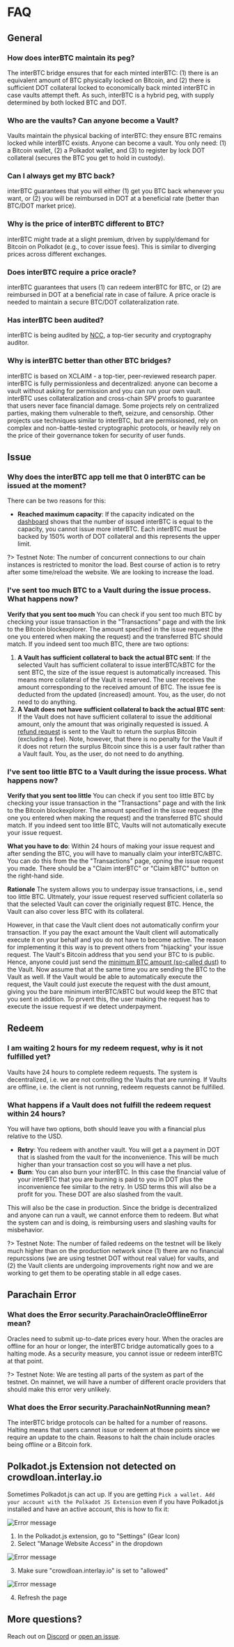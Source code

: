 # FAQ

## General

### How does interBTC maintain its peg?

The interBTC bridge ensures that for each minted interBTC: (1) there is an equivalent amount of BTC physically locked on Bitcoin, and (2) there is sufficient DOT collateral locked to economically back minted interBTC in case vaults attempt theft. As such, interBTC is a hybrid peg, with supply determined by both locked BTC and DOT.

### Who are the vaults? Can anyone become a Vault?

Vaults maintain the physical backing of interBTC: they ensure BTC remains locked while interBTC exists. Anyone can become a vault. You only need: (1) a Bitcoin wallet, (2) a Polkadot wallet, and (3) to register by lock DOT collateral (secures the BTC you get to hold in custody).

### Can I always get my BTC back?

interBTC guarantees that you will either (1) get you BTC back whenever you want, or (2) you will be reimbursed in DOT at a beneficial rate (better than BTC/DOT market price).

### Why is the price of interBTC different to BTC?

interBTC might trade at a slight premium, driven by supply/demand for Bitcoin on Polkadot (e.g., to cover issue fees). This is similar to diverging prices across different exchanges.

### Does interBTC require a price oracle?

interBTC guarantees that users (1) can redeem interBTC for BTC, or (2) are reimbursed in DOT at a beneficial rate in case of failure. A price oracle is needed to maintain a secure BTC/DOT collateralization rate.

### Has interBTC been audited?

interBTC is being audited by [NCC](https://www.nccgroup.com/), a top-tier security and cryptography auditor.

### Why is interBTC better than other BTC bridges?

interBTC is based on XCLAIM - a top-tier, peer-reviewed research paper. interBTC is fully permissionless and decentralized: anyone can become a vault without asking for permission and you can run your own vault. interBTC uses collateralization and cross-chain SPV proofs to guarantee that users never face financial damage.  Some projects rely on centralized parties, making them vulnerable to theft, seizure, and censorship. Other projects use techniques similar to interBTC, but are permissioned, rely on complex and non-battle-tested cryptographic protocols, or heavily rely on the price of their governance token for security of user funds.

## Issue

### Why does the interBTC app tell me that 0 interBTC can be issued at the moment?

There can be two reasons for this:

- **Reached maximum capacity**: If the capacity indicated on the [dashboard](https://bridge.interlay.io/dashboard) shows that the number of issued interBTC is equal to the capacity, you cannot issue more interBTC. Each interBTC must be backed by 150% worth of DOT collateral and this represents the upper limit.

?> Testnet Note: The number of concurrent connections to our chain instances is restricted to monitor the load. Best course of action is to retry after some time/reload the website. We are looking to increase the load.

### I've sent too much BTC to a Vault during the issue process. What happens now?

**Verify that you sent too much** You can check if you sent too much BTC by checking your issue transaction in the "Transactions" page and with the link to the Bitcoin blockexplorer. The amount specified in the issue request (the one you entered when making the request) and the transferred BTC should match. If you indeed sent too much BTC, there are two options:

1. **A Vault has sufficient collateral to back the actual BTC sent**: If the selected Vault has sufficient collateral to issue interBTC/kBTC for the sent BTC, the size of the issue request is automatically increased. This means more collateral of the Vault is reserved. The user receives the amount corresponding to the received amount of BTC. The issue fee is deducted from the updated (increased) amount. You, as the user, do not need to do anything.
2. **A Vault does not have sufficient collateral to back the actual BTC sent**: If the Vault does not have sufficient collateral to issue the additional amount, only the amount that was originally requested is issued. A [refund request](https://spec.interlay.io/spec/refund.html) is sent to the Vault to return the surplus Bitcoin (excluding a fee). Note, however, that there is no penalty for the Vault if it does not return the surplus Bitcoin since this is a user fault rather than a Vault fault. You, as the user, do not need to do anything.

### I've sent too little BTC to a Vault during the issue process. What happens now?

**Verify that you sent too little** You can check if you sent too little BTC by checking your issue transaction in the "Transactions" page and with the link to the Bitcoin blockexplorer. The amount specified in the issue request (the one you entered when making the request) and the transferred BTC should match. If you indeed sent too little BTC, Vaults will not automatically execute your issue request.

**What you have to do**: Within 24 hours of making your issue request and after sending the BTC, you will have to manually claim your interBTC/kBTC. You can do this from the the "Transactions" page, opning the issue request you made. There should be a "Claim interBTC" or "Claim kBTC" button on the right-hand side.

**Rationale** The system allows you to underpay issue transactions, i.e., send too little BTC. Ultmately, your issue request reserved sufficient collaterla so that the selected Vault can cover the originially request BTC. Hence, the Vault can also cover less BTC with its collateral.

However, in that case the Vault client does not automatically confirm your transaction. If you pay the exact amount the Vault client will automatically execute it on your behalf and you do not have to become active.
The reason for implementing it this way is to prevent others from "hijacking" your issue request. The Vault's Bitcoin address that you send your BTC to is public. Hence, anyone could just send the [minimum BTC amount (so-called dust)](https://bitcoin.stackexchange.com/a/41082/95148) to the Vault. Now assume that at the same time you are sending the BTC to the Vault as well. If the Vault would be able to automatically execute the request, the Vault could just execute the request with the dust amount, giving you the bare minimum interBTC/kBTC but would keep the BTC that you sent in addition. To prvent this, the user making the request has to execute the issue request if we detect underpayment.

## Redeem

### I am waiting 2 hours for my redeem request, why is it not fulfilled yet?

Vaults have 24 hours to complete redeem requests. The system is decentralized, i.e. we are not controlling the Vaults that are running. If Vaults are offline, i.e. the client is not running, redeem requests cannot be fulfilled.

### What happens if a Vault does not fulfill the redeem request within 24 hours?

You will have two options, both should leave you with a financial plus relative to the USD.

- **Retry**: You redeem with another vault. You will get a a payment in DOT that is slashed from the vault for the inconvenience. This will be much higher than your transaction cost so you will have a net plus.
- **Burn**: You can also burn your interBTC. In this case the financial value of your interBTC that you are burning is paid to you in DOT plus the inconvenience fee similar to the retry. In USD terms this will also be a profit for you. These DOT are also slashed from the vault.

This will also be the case in production. Since the bridge is decentralized and anyone can run a vault, we cannot enforce them to redeem. But what the system can and is doing, is reimbursing users and slashing vaults for misbehavior.

?> Testnet Note: The number of failed redeems on the testnet will be likely much higher than on the production network since (1) there are no financial repurcssions (we are using testnet DOT without real value) for vaults, and (2) the Vault clients are undergoing improvements right now and we are working to get them to be operating stable in all edge cases.

## Parachain Error

### What does the Error security.ParachainOracleOfflineError mean?

Oracles need to submit up-to-date prices every hour. When the oracles are offline for an hour or longer, the interBTC bridge automatically goes to a halting mode. As a security measure, you cannot issue or redeem interBTC at that point.

?> Testnet Note: We are testing all parts of the system as part of the testnet. On mainnet, we will have a number of different oracle providers that should make this error very unlikely.

### What does the Error security.ParachainNotRunning mean?

The interBTC bridge protocols can be halted for a number of reasons. Halting means that users cannot issue or redeem at those points since we require an update to the chain. Reasons to halt the chain include oracles being offline or a Bitcoin fork.


## Polkadot.js Extension not detected on crowdloan.interlay.io

Sometimes Polkadot.js can act up. If you are getting `Pick a wallet. Add your account with the Polkadot JS Extension` even if you have Polkadot.js installed and have an active account, this is how to fix it:

![Error message](../_assets/img/guide/error-polkadotjs.png)

1. In the Polkadot.js extension, go to "Settings" (Gear Icon)
2. Select "Manage Website Access" in the dropdown

![Error message](../_assets/img/guide/polkadot-js-manage-permissions.png)


3. Make sure "crowdloan.interlay.io" is set to "allowed"

![Error message](../_assets/img/guide/polkadot-js-allow-crowdloan-page.png)

4. Refresh the page


## More questions?

Reach out on [Discord](https://discord.gg/KgCYK3MKSf) or [open an issue](https://github.com/interlay/interbtc-docs/issues).

